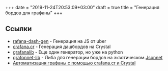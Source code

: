 +++
date = "2019-11-24T20:53:09+03:00"
draft = true
title = "Генерация бордов для графаны"
+++

## Ссылки

* [rafana-dash-gen](https://github.com/uber/grafana-dash-gen) - Генерация на JS от uber
* [crafana.cr](https://github.com/spoved/crafana.cr) - Генерация дашбордов на Crystal
* [grafanalib](https://github.com/weaveworks/grafanalib) - Еще один генератор, но уже на python
* [grafonnet-lib](https://github.com/grafana/grafonnet-lib) - Либа для генерации бордов на экзотическом [Jsonnet](https://jsonnet.org/)
* [Автоматизация графаны с помощью crafana.cr и Crystal](https://techblog.commercetools.com/adding-consistency-and-automation-to-grafana-e99eb374fe40)